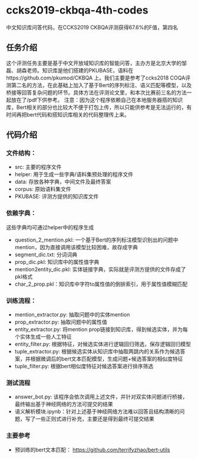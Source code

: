 # ccks2019-ckbqa-4th-codes
中文知识库问答代码，在CCKS2019 CKBQA评测获得67.6%的F值，第四名
## 任务介绍
  这个评测任务主要是基于中文开放域知识库的智能问答，主办方是北京大学的邹磊、胡森老师。知识库是他们搭建的PKUBASE，语料在https://github.com/pkumod/CKBQA 上。我们主要是参考了ccks2018 COQA评测第二名的方法，在此基础上加入了基于Bert的序列标注、语义匹配等模型，以及桥接等回答复杂问题的环节。具体方法在评测论文里，和本次比赛前三名的方法一起放在了/pdf下供参考。
  注意：因为这个程序依赖自己在本地服务器搭的知识库，Bert相关的部分也比较大不便于打包上传，所以只能供参考是无法运行的，有时间再把bert代码和搭知识库相关的代码整理传上来。
## 代码介绍
  ### 文件结构：
  - src: 主要的程序文件
  - helper: 用于生成一些字典/语料集预处理的程序文件
  - data: 存放各种字典，中间文件及最终答案
  - corpus: 原始语料集文件
  - PKUBASE: 评测方提供的知识库文件
  ### 依赖字典：
  这些字典均可通过helper中的程序生成
  - question_2_mention.pkl: 一个基于Bert的序列标注模型识别出的问题中mention，因为直接调用该模型比较困难，故存成字典
  - segment_dic.txt: 分词词典
  - prop_dic.pkl: 知识库中的属性值字典
  - mention2entity_dic.pkl: 实体链接字典，实际就是评测方提供的文件存成了pkl格式
  - char_2_prop.pkl：知识库中字符to属性值的倒排索引，用于属性值模糊匹配
  ### 训练流程：
  - mention_extractor.py: 抽取问题中的实体mention
  - prop_extractor.py: 抽取问题中的属性值
  - entity_extractor.py: 将mention prop链接到知识库，得到候选实体，并为每个实体生成一些人工特征
  - entity_filter.py: 根据特征，对候选实体进行逻辑回归筛选，保存逻辑回归模型
  - tuple_extractor.py: 根据候选实体从知识库中抽取两跳内的关系作为候选答案，并根据微调后的bert文本匹配模型，生成问题+候选答案的相似度特征
  - tuple_filter.py: 根据bert相似度特征对候选答案进行排序筛选
  ### 测试流程
  - answer_bot.py: 该程序会依次调用上述文件，并针对双实体问题进行桥接，最终输出基于神经网络的方法可提交的结果
  - 语义解析模块.ipynb：针对上述基于神经网络方法难以回答且结构清晰的问题，写了一些正则式进行补充，主要还是得到最终可提交结果
  ### 主要参考
  - 预训练的bert文本匹配： https://github.com/terrifyzhao/bert-utils
